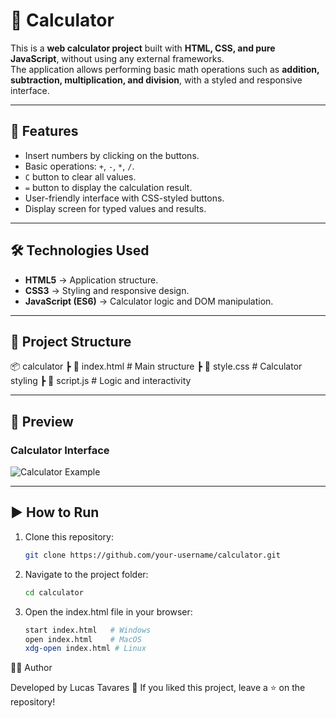 # 🧮 Calculator

This is a **web calculator project** built with **HTML, CSS, and pure JavaScript**, without using any external frameworks.  
The application allows performing basic math operations such as **addition, subtraction, multiplication, and division**, with a styled and responsive interface.

---

## 🚀 Features

- Insert numbers by clicking on the buttons.  
- Basic operations: `+`, `-`, `*`, `/`.  
- `C` button to clear all values.  
- `=` button to display the calculation result.  
- User-friendly interface with CSS-styled buttons.  
- Display screen for typed values and results.  

---

## 🛠️ Technologies Used

- **HTML5** → Application structure.  
- **CSS3** → Styling and responsive design.  
- **JavaScript (ES6)** → Calculator logic and DOM manipulation.  

---

## 📂 Project Structure

📦 calculator
┣ 📜 index.html # Main structure
┣ 📜 style.css # Calculator styling
┣ 📜 script.js # Logic and interactivity

---

## 📸 Preview

### Calculator Interface
![Calculator Example](https://via.placeholder.com/500x600?text=Calculator+Preview)

---

## ▶️ How to Run

1. Clone this repository:
   ```bash
   git clone https://github.com/your-username/calculator.git

2. Navigate to the project folder:
   ```bash
   cd calculator

3. Open the index.html file in your browser:
   ```bash
   start index.html   # Windows
   open index.html    # MacOS
   xdg-open index.html # Linux


👨‍💻 Author

Developed by Lucas Tavares 🚀
If you liked this project, leave a ⭐ on the repository!
